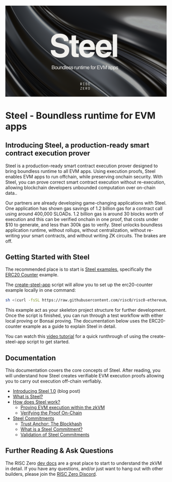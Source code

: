 ![Steel banner](./steel-banner.png)

# Steel - Boundless runtime for EVM apps

## Introducing Steel, a production-ready smart contract execution prover

Steel is a production-ready smart contract execution prover designed to bring boundless runtime to all EVM apps. Using execution proofs, Steel enables EVM apps to run offchain, while preserving onchain security. With Steel, you can prove correct smart contract execution without re-execution, allowing blockchain developers unbounded computation over on-chain data..

Our partners are already developing game-changing applications with Steel. One application has shown gas savings of 1.2 billion gas for a contract call using around 400,000 SLOADs. 1.2 billion gas is around 30 blocks worth of execution and this can be verified onchain in one proof, that costs under $10 to generate, and less than 300k gas to verify. Steel unlocks boundless application runtime, without rollups, without centralization, without re-writing your smart contracts, and without writing ZK circuits. The brakes are off.

## Getting Started with Steel

The recommended place is to start is [Steel examples], specifically the [ERC20 Counter] example.

The [create-steel-app] script will allow you to set up the erc20-counter example locally in one command:

```sh
sh <(curl -fsSL https://raw.githubusercontent.com/risc0/risc0-ethereum/refs/heads/release-1.1/steel/docs/create-steel-app/create-steel-app)
```

This example act as your skeleton project structure for further development. Once the script is finished, you can run through a test workflow with either local proving or Bonsai proving. The documentation below uses the ERC20-counter example as a guide to explain Steel in detail.

You can watch this [video tutorial] for a quick runthrough of using the create-steel-app script to get started.

## Documentation

This documentation covers the core concepts of Steel. After reading, you will understand how Steel creates verifiable EVM execution proofs allowing you to carry out execution off-chain verfiably.

- [Introducing Steel 1.0] (blog post)
- [What is Steel?]
- [How does Steel work?]
  - [Proving EVM execution within the zkVM]
  - [Verifying the Proof On-Chain]
- [Steel Commitments]
  - [Trust Anchor: The Blockhash]
  - [What is a Steel Commitment?]
  - [Validation of Steel Commitments]

## Further Reading & Ask Questions

The RISC Zero [dev docs][dev-docs] are a great place to start to understand the zkVM in detail. If you have any questions, and/or just want to hang out with other builders, please join the [RISC Zero Discord][risczero-discord].

[Steel examples]: ../examples/README.md
[ERC20 Counter]: ../examples/erc20-counter/README.md
[create-steel-app]: docs/create-steel-app/README.md
[video tutorial]: https://www.loom.com/share/0e2ede7b9d50464fb729819a8bd24e05?sid=3009618b-38ea-449a-90dc-9b39ef569c67
[Introducing Steel 1.0]: https://risczero.com/blog/introducing-steel-1.0
[What is Steel?]: docs/what-is-steel.md
[How does Steel work?]: docs/how-does-steel-work.md
[Proving EVM execution within the zkVM]: docs/how-does-steel-work.md#proving-evm-execution-within-the-zkvm
[Verifying the Proof On-Chain]: docs/how-does-steel-work.md#verifying-the-proof-on-chain
[Steel Commitments]: docs/steel-commitments.md
[Trust Anchor: The Blockhash]: docs/steel-commitments.md#steels-trust-anchor-the-blockhash
[What is a Steel Commitment?]: docs/steel-commitments.md#what-is-a-steel-commitment
[Validation of Steel Commitments]: docs/steel-commitments.md#validation-of-steel-commitments
[dev-docs]: https://dev.risczero.com/api/
[risczero-discord]: https://discord.com/invite/risczero
